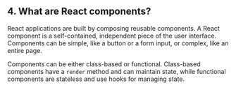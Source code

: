 ## 4. What are React components?

React applications are built by composing reusable components. A React component is a self-contained, independent piece of the user interface. Components can be simple, like a button or a form input, or complex, like an entire page.

Components can be either class-based or functional. Class-based components have a `render` method and can maintain state, while functional components are stateless and use hooks for managing state.
